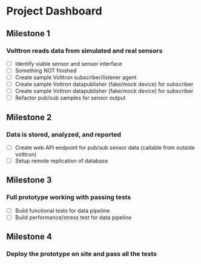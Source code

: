 # Project Dashboard

## Milestone 1
### Volttron reads data from simulated and real sensors
- [ ] Identify viable sensor and sensor interface
- [ ] Something NOT finished
- [ ] Create sample Volttron subscriber/listener agent
- [ ] Create sample Vottron datapublisher (fake/mock device) for subscriber 
- [ ] Create sample Vottron datapublisher (fake/mock device) for subscriber 
- [ ] Refactor pub/sub samples for sensor output 

## Milestone 2
### Data is stored, analyzed, and reported
- [ ] Create web API endpoint for pub/sub sensor data (callable from outside volttron)
- [ ] Setup remote replication of database

## Milestone 3
### Full prototype working with passing tests
- [ ] Build functional tests for data pipeline
- [ ] Build performance/stress test for data pipeline

## Milestone 4
### Deploy the prototype on site and pass all the tests